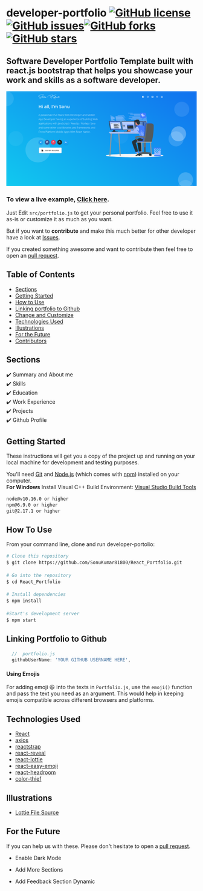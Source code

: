 # developer-portfolio <a href="https://github.com/SonuKumar81800/React_Portfolio/blob/main/LICENSE"><img alt="GitHub license" src="https://img.shields.io/github/license/SonuKumar81800/React_Portfolio"></a><a href="https://github.com/SonuKumar81800/React_Portfolio/issues"><img alt="GitHub issues" src="https://img.shields.io/github/issues/SonuKumar81800/React_Portfolio"></a><a href="https://github.com/SonuKumar81800/React_Portfolio/network"><img alt="GitHub forks" src="https://img.shields.io/github/forks/SonuKumar81800/React_Portfolio"></a> <a href="https://github.com/SonuKumar81800/React_Portfolio/stargazers"><img alt="GitHub stars" src="https://img.shields.io/github/stars/SonuKumar81800/React_Portfolio"></a>

## Software Developer Portfolio Template built with react.js bootstrap that helps you showcase your work and skills as a software developer.

<p align="center">
  <kbd>
    <img src="https://github.com/SonuKumar81800/React_Portfolio/blob/main/template.png"></img>
  </kbd>
</p>

### To view a live example, **[Click here](https://portfolio-sonukumar.vercel.app/)**.

Just Edit `src/portfolio.js` to get your personal portfolio. Feel free to use it as-is or customize it as much as you want.

But if you want to **contribute** and make this much better for other developer have a look at [Issues](https://github.com/SonuKumar81800/React_Portfolio/issues).

If you created something awesome and want to contribute then feel free to open an [pull request](https://github.com/SonuKumar81800/React_Portfolio/pulls).

## Table of Contents

- [Sections](#sections)
- [Getting Started](#getting-started)
- [How to Use](#how-to-use)
- [Linking portfolio to Github](#linking-portfolio-to-github)
- [Change and Customize](#change-and-customize-every-section-according-to-your-need)
- [Technologies Used](#technologies-used)
- [Illustrations](#illustrations)
- [For the Future](#for-the-future)
- [Contributors](#project-maintainers)

## Sections

✔️ Summary and About me\
✔️ Skills\
✔️ Education\
✔️ Work Experience\
✔️ Projects\
✔️ Github Profile

## Getting Started

These instructions will get you a copy of the project up and running on your local machine for development and testing purposes.

You'll need [Git](https://git-scm.com) and [Node.js](https://nodejs.org/en/download/) (which comes with [npm](http://npmjs.com)) installed on your computer.
<br>
**For Windows** Install Visual C++ Build Environment: [Visual Studio Build Tools](https://visualstudio.microsoft.com/thank-you-downloading-visual-studio/?sku=BuildTools)

```
node@v10.16.0 or higher
npm@6.9.0 or higher
git@2.17.1 or higher
```

## How To Use

From your command line, clone and run developer-portolio:

```bash
# Clone this repository
$ git clone https://github.com/SonuKumar81800/React_Portfolio.git

# Go into the repository
$ cd React_Portfolio

# Install dependencies
$ npm install

#Start's development server
$ npm start
```

## Linking Portfolio to Github

```javascript
  //  portfolio.js
  githubUserName: 'YOUR GITHUB USERNAME HERE',
```

#### Using Emojis

For adding emoji 😃 into the texts in `Portfolio.js`, use the `emoji()` function and pass the text you need as an argument. This would help in keeping emojis compatible across different browsers and platforms.

## Technologies Used

- [React](https://reactjs.org/)
- [axios](https://www.npmjs.com/package/axios)
- [reactstrap](https://reactstrap.github.io/)
- [react-reveal](https://www.react-reveal.com/)
- [react-lottie](https://www.npmjs.com/package/react-lottie)
- [react-easy-emoji](https://github.com/appfigures/react-easy-emoji)
- [react-headroom](https://github.com/KyleAMathews/react-headroom)
- [color-thief](https://github.com/lokesh/color-thief)

## Illustrations

- [Lottie File Source](https://lottiefiles.com)

## For the Future

If you can help us with these. Please don't hesitate to open a [pull request](https://github.com/saadpasta/developerFolio/pulls).

- Enable Dark Mode

- Add More Sections

- Add Feedback Section Dynamic
